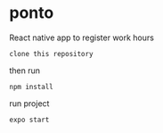 # ponto
React native app to register work hours

``` clone this repository ```

then run

``` npm install ```

run project

``` expo start ```
